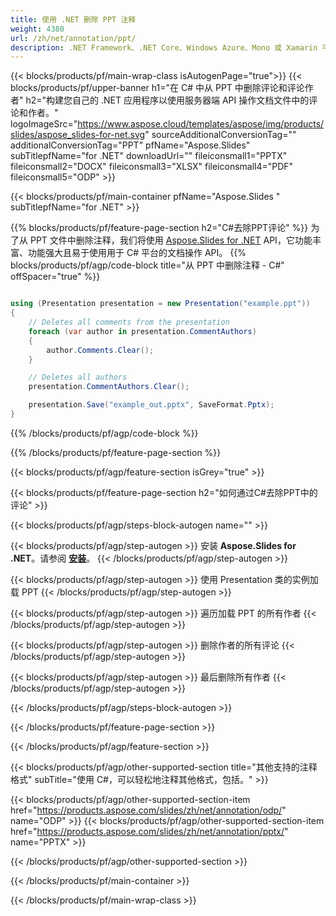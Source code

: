 ```yaml
---
title: 使用 .NET 删除 PPT 注释
weight: 4380
url: /zh/net/annotation/ppt/ 
description: .NET Framework、.NET Core、Windows Azure、Mono 或 Xamarin 平台上删除 PPT 格式注释的 C# 源代码。
---
```


{{< blocks/products/pf/main-wrap-class isAutogenPage="true">}}
{{< blocks/products/pf/upper-banner h1="在 C# 中从 PPT 中删除评论和评论作者" h2="构建您自己的 .NET 应用程序以使用服务器端 API 操作文档文件中的评论和作者。" logoImageSrc="https://www.aspose.cloud/templates/aspose/img/products/slides/aspose_slides-for-net.svg" sourceAdditionalConversionTag="" additionalConversionTag="PPT" pfName="Aspose.Slides" subTitlepfName="for .NET" downloadUrl="" fileiconsmall1="PPTX" fileiconsmall2="DOCX" fileiconsmall3="XLSX" fileiconsmall4="PDF" fileiconsmall5="ODP" >}}

{{< blocks/products/pf/main-container pfName="Aspose.Slides " subTitlepfName="for .NET" >}}

{{% blocks/products/pf/feature-page-section  h2="C#去除PPT评论" %}}
为了从 PPT 文件中删除注释，我们将使用 [Aspose.Slides for .NET](https://products.aspose.com/slides/zh/net) API，它功能丰富、功能强大且易于使用用于 C# 平台的文档操作 API。
{{% blocks/products/pf/agp/code-block title="从 PPT 中删除注释 - C#" offSpacer="true" %}}

```cs

using (Presentation presentation = new Presentation("example.ppt"))
{
    // Deletes all comments from the presentation
    foreach (var author in presentation.CommentAuthors)
    {
        author.Comments.Clear();
    }

    // Deletes all authors
    presentation.CommentAuthors.Clear();

    presentation.Save("example_out.pptx", SaveFormat.Pptx);
}
```
{{% /blocks/products/pf/agp/code-block %}}

{{% /blocks/products/pf/feature-page-section %}}

{{< blocks/products/pf/agp/feature-section isGrey="true" >}}

{{< blocks/products/pf/feature-page-section  h2="如何通过C#去除PPT中的评论" >}}

{{< blocks/products/pf/agp/steps-block-autogen name="" >}}

{{< blocks/products/pf/agp/step-autogen >}}
安装 **Aspose.Slides for .NET**。请参阅 [**安装**](https://docs.aspose.com/slides/net/installation/)。
{{< /blocks/products/pf/agp/step-autogen >}}

{{< blocks/products/pf/agp/step-autogen >}}
使用 Presentation 类的实例加载 PPT
{{< /blocks/products/pf/agp/step-autogen >}}

{{< blocks/products/pf/agp/step-autogen >}}
遍历加载 PPT 的所有作者
{{< /blocks/products/pf/agp/step-autogen >}}

{{< blocks/products/pf/agp/step-autogen >}}
删除作者的所有评论
{{< /blocks/products/pf/agp/step-autogen >}}

{{< blocks/products/pf/agp/step-autogen >}}
最后删除所有作者
{{< /blocks/products/pf/agp/step-autogen >}}

{{< /blocks/products/pf/agp/steps-block-autogen >}}

{{< /blocks/products/pf/feature-page-section >}}

{{< /blocks/products/pf/agp/feature-section >}}

{{< blocks/products/pf/agp/other-supported-section title="其他支持的注释格式" subTitle="使用 C#，可以轻松地注释其他格式，包括。" >}}

{{< blocks/products/pf/agp/other-supported-section-item href="https://products.aspose.com/slides/zh/net/annotation/odp/" name="ODP" >}}
{{< blocks/products/pf/agp/other-supported-section-item href="https://products.aspose.com/slides/zh/net/annotation/pptx/" name="PPTX" >}}

{{< /blocks/products/pf/agp/other-supported-section >}}

{{< /blocks/products/pf/main-container >}}
    
{{< /blocks/products/pf/main-wrap-class >}}